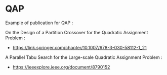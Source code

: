 # QAP
Example of publication for QAP :

On the Design of a Partition Crossover for the Quadratic Assignment Problem :
- https://link.springer.com/chapter/10.1007/978-3-030-58112-1_21

A Parallel Tabu Search for the Large-scale Quadratic Assignment Problem :
- https://ieeexplore.ieee.org/document/8790152
